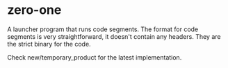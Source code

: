 # zero-one
A launcher program that runs code segments. The format for code segments is very straightforward, it doesn't contain any headers. They are the strict binary for the code.

Check new/temporary_product for the latest implementation.
